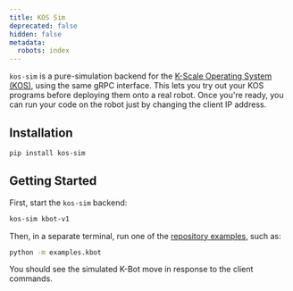 ```yaml
---
title: KOS Sim
deprecated: false
hidden: false
metadata:
  robots: index
---
```

`kos-sim` is a pure-simulation backend for the [K-Scale Operating System (KOS)](https://github.com/kscalelabs/kos), using the same gRPC interface. This lets you try out your KOS programs before deploying them onto a real robot. Once you're ready, you can run your code on the robot just by changing the client IP address.

## Installation

```bash
pip install kos-sim
```

## Getting Started

First, start the `kos-sim` backend:

```bash
kos-sim kbot-v1
```

Then, in a separate terminal, run one of the [repository examples](https://github.com/kscalelabs/kos-sim), such as:

```bash
python -m examples.kbot
```

You should see the simulated K-Bot move in response to the client commands.